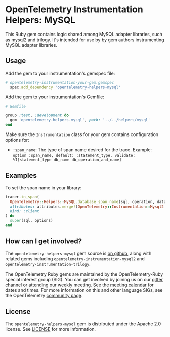# OpenTelemetry Instrumentation Helpers: MySQL

This Ruby gem contains logic shared among MySQL adapter libraries, such as mysql2 and trilogy. It's intended for use by by gem authors instrumenting MySQL adapter libraries.

## Usage

Add the gem to your instrumentation's gemspec file:

```ruby
# opentelemetry-instrumentation-your-gem.gemspec
  spec.add_dependency 'opentelemetry-helpers-mysql'
```

Add the gem to your instrumentation's Gemfile:

```ruby
# Gemfile

group :test, :development do
  gem 'opentelemetry-helpers-mysql', path: '../../helpers/mysql'
end
```

Make sure the `Instrumentation` class for your gem contains configuration options for:
- `:span_name`: The type of span name desired for the trace.
  Example: `option :span_name, default: :statement_type, validate: %I[statement_type db_name db_operation_and_name]`

## Examples

To set the span name in your library:

```ruby
tracer.in_span(
  OpenTelemetry::Helpers::MySQL.database_span_name(sql, operation, database_name, config),
  attributes: attributes.merge!(OpenTelemetry::Instrumentation::Mysql2.attributes),
  kind: :client
) do
  super(sql, options)
end
```

## How can I get involved?

The `opentelemetry-helpers-mysql` gem source is [on github][repo-github], along with related gems including `opentelemetry-instrumentation-mysql2` and `opentelemetry-instrumentation-trilogy`.

The OpenTelemetry Ruby gems are maintained by the OpenTelemetry-Ruby special interest group (SIG). You can get involved by joining us on our [gitter channel][ruby-gitter] or attending our weekly meeting. See the [meeting calendar][community-meetings] for dates and times. For more information on this and other language SIGs, see the OpenTelemetry [community page][ruby-sig].

## License

The `opentelemetry-helpers-mysql` gem is distributed under the Apache 2.0 license. See [LICENSE][license-github] for more information.

[repo-github]: https://github.com/open-telemetry/opentelemetry-ruby
[license-github]: https://github.com/open-telemetry/opentelemetry-ruby-contrib/blob/main/LICENSE
[ruby-sig]: https://github.com/open-telemetry/community#ruby-sig
[community-meetings]: https://github.com/open-telemetry/community#community-meetings
[ruby-gitter]: https://gitter.im/open-telemetry/opentelemetry-ruby
